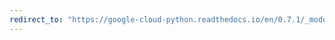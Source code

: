 ```yaml
---
redirect_to: "https://google-cloud-python.readthedocs.io/en/0.7.1/_modules/gcloud/storage/bucket.html"
---
```

